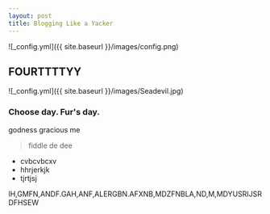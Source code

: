 ```yaml
---
layout: post
title: Blogging Like a Yacker
---
```


![_config.yml]({{ site.baseurl }}/images/config.png)

## FOURTTTTYY

![_config.yml]({{ site.baseurl }}/images/Seadevil.jpg)

### Choose day. Fur's day.

godness gracious me

> fiddle de dee

- cvbcvbcxv
- hhrjerkjk
- tjrtjsj


lH,GMFN,ANDF.GAH,ANF,ALERGBN.AFXNB,MDZFNBLA,ND,M,MDYUSRIJSRDFHSEW
